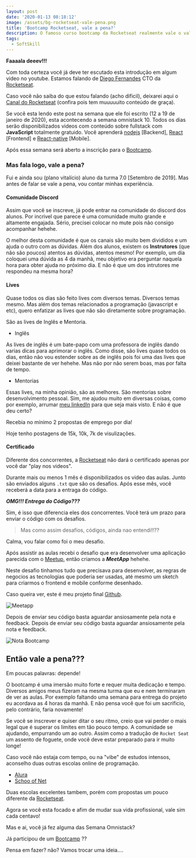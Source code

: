 ```yaml
---
layout: post
date: '2020-01-13 08:18:12'
image: /assets/bg-rocketseat-vale-pena.png
title: 'Bootcamp Rocketseat, vale a pena?'
description: O famoso curso bootcamp da Rocketseat realmente vale o valor?
tags:
  - SoftSkill
---
```

**Faaaala deeev!!!**

Com toda certeza você já deve ter escutado esta introdução em algum video no youtube. Estamos falando de [Diego Fernandes](https://twitter.com/dieegosfhttps://twitter.com/dieegosf) CTO da [Rocketseat](https://rocketseat.com.br/).

Caso você não saiba do que estou falando (acho dificil), deixarei aqui o [Canal do Rocketseat](https://www.youtube.com/channel/UCSfwM5u0Kce6Cce8_S72olghttps://www.youtube.com/channel/UCSfwM5u0Kce6Cce8_S72olg) (confira pois tem muuuuuito conteúdo de graça).

Se você esta lendo este post na semana que ele foi escrito (12 a 19 de janeiro de 2020), esta acontecendo a semana omnistack 10. Todos os dias serão disponibilizados videos com conteúdo sobre fullstack com **JavaScript** totalmente gratuido. Você aprenderá [nodejs](https://nodejs.org/en/https://nodejs.org/en/) \[Backend], [React](https://reactjs.org/https://reactjs.org/) \[Frontend] e [React-native](https://facebook.github.io/react-native/https://facebook.github.io/react-native/) \[Mobile].

Após essa semana será aberto a inscrição para o [Bootcamp](https://rocketseat.com.br/bootcamp).

### Mas fala logo, vale a pena?

Fui e ainda sou (plano vitalício) aluno da turma 7.0 \[Setembro de 2019]. Mas antes de falar se vale a pena, vou contar minhas experiência.

#### Comunidade Discord

Assim que você se inscreve, já pode entrar na comunidade do discord dos alunos. Por incrivel que parece é uma comunidade muito grande e altamente engajada. Sério, precisei colocar no mute pois não consigo acompanhar hehehe.

O melhor desta comunidade é que os canais são muito bem divididos e um ajuda o outro com as dúvidas. Além dos alunos, existem os **Instrutores** (que não são poucos) atentos as dúvidas, atentos mesmo! Por exemplo, um dia coloquei uma dúvida as 4 da manhã, meu objetivo era perguntar naquela hora para obter ajuda no próximo dia. E não é que um dos intrutores me respondeu na mesma hora?

#### Lives

Quase todos os dias são feito lives com diversos temas. Diversos temas mesmo. Mas além dos temas relacionados a programação (javascript e etc), quero enfatizar as lives que não são diretamente sobre programação. 

São as lives de Inglês e Mentoria.

* Inglês

As lives de inglês é um bate-papo com uma professora de inglês dando varias dicas para aprimorar o inglês. Como disse, são lives quase todos os dias, então não vou estender sobre as de inglês pois foi uma das lives que deixei bastante de ver hehehe. Mas não por não serem boas, mas por falta de tempo.

* Mentorias

Essas lives, na minha opinião, são as melhores. São mentorias sobre desenvolvimento pessoal. Sim, me ajudou muito em diversas coisas, como por exemplo, arrumar [meu linkedIn](https://www.linkedin.com/in/douglas-porto/https://www.linkedin.com/in/douglas-porto/) para que seja mais visto. E não é que deu certo?

Recebia no mínimo 2 propostas de emprego por dia!

Hoje tenho postagens de 15k, 10k, 7k de visulizações.

#### Certificado

Diferente dos concorrentes, a [Rocketseat](https://rocketseat.com.br/) não dará o certificado apenas por você dar "play nos videos". 

Durante mais ou menos 1 mês é disponibilizados os video das aulas. Junto são enviados alguns `.txt` que são os desafios.  Após esse mês, você receberá a data para a entraga do código.

***OMG!!! Entrega do Código???***

Sim, é isso que diferencia eles dos concorrentes. Você terá um prazo para enviar o código com os desafios.

> Mas como assim desafios, códigos, ainda nao entendi!!??

Calma, vou falar como foi o meu desafio.

Após assistir as aulas recebi o desafio que era desenvolver uma aplicação parecida com o [Meetup](https://www.meetup.com/pt-BR/), então criamos a ***MeetApp*** hehehe.

Neste desafio tinhamos tudo que precisava para desenvolver, as regras de negocios as tecnologias que poderia ser usadas, até mesmo um sketch para criarmos o frontend e mobile conforme desenhado.

Caso queira ver, este é meu projeto final [Github](https://github.com/douglasporto/meetapp-gostack).

![Meetapp](/assets/meetapp.png "Meetapp")

Depois de enviar seu código basta aguardar ansiosamente pela nota e feedback. Depois de enviar seu código basta aguardar ansiosamente pela nota e feedback.

![Nota Bootcamp](/assets/nota-bootcamp.jpeg "Nota Bootcamp")

## Então vale a pena???

Em poucas palavras: depende!

O bootcamp é uma imersão muito forte e requer muita dedicação e tempo. Diversos amigos meus fizeram na mesma turma que eu e nem terminaram de ver as aulas. Por exemplo faltando uma semana para entrega do projeto eu acordava as 4 horas da manhã. E não pensa você que foi um sacrificio, pelo contrário, faria novamente!

Se você se inscrever e quiser ditar o seu ritmo, creio que vai perder o mais legal que é superar os limites em tão pouco tempo. A comunidade se ajudando, empurrando um ao outro. Assim como a tradução de `Rocket Seat` um assento de foguete, onde você deve estar preparado para ir muito longe!

Caso você não estaja com tempo, ou na "vibe" de estudos intensos, aconselho duas outras escolas online de programação.

* [Alura](https://www.alura.com.br/)
* [Schoo of Net](https://www.schoolofnet.com/)

Duas escolas excelentes tambem, porém com propostas um pouco diferente da [Rocketseat](https://rocketseat.com.br/).

Agora se você esta focado e afim de mudar sua vida profissional, vale sim cada centavo!

Mas e ai, você já fez alguma das Semana Omnistack?

Já participou de um [Bootcamp](https://rocketseat.com.br/bootcamp) ??

Pensa em fazer? não? Vamos trocar uma ideia....
